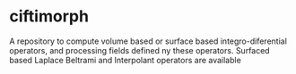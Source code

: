 # ciftimorph
A repository to compute volume based or surface based integro-diferential operators, and processing fields defined ny these operators. Surfaced based Laplace Beltrami and Interpolant operators are available

